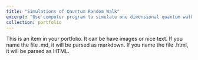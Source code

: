 ```yaml
---
title: "Simulations of Qauntum Random Walk"
excerpt: "Use computer program to simulate one dimensional quantum walks with various evolution strategies. The results ate meant to be the references to physical experiments.>"
collection: portfolio
---
```


This is an item in your portfolio. It can be have images or nice text. If you name the file .md, it will be parsed as markdown. If you name the file .html, it will be parsed as HTML. 
